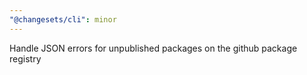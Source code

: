 ```yaml
---
"@changesets/cli": minor
---
```


Handle JSON errors for unpublished packages on the github package registry

